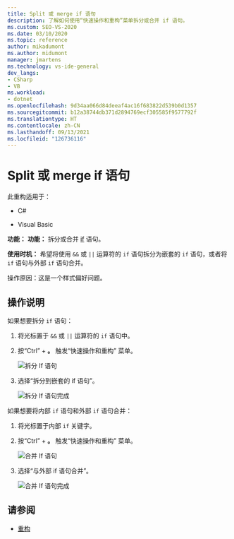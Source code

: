```yaml
---
title: Split 或 merge if 语句
description: 了解如何使用“快速操作和重构”菜单拆分或合并 if 语句。
ms.custom: SEO-VS-2020
ms.date: 03/10/2020
ms.topic: reference
author: mikadumont
ms.author: midumont
manager: jmartens
ms.technology: vs-ide-general
dev_langs:
- CSharp
- VB
ms.workload:
- dotnet
ms.openlocfilehash: 9d34aa066d84deeaf4ac16f683822d539b0d1357
ms.sourcegitcommit: b12a38744db371d2894769ecf305585f9577792f
ms.translationtype: HT
ms.contentlocale: zh-CN
ms.lasthandoff: 09/13/2021
ms.locfileid: "126736116"
---
```

# <a name="split-or-merge-if-statements"></a>Split 或 merge if 语句

此重构适用于：

- C#

- Visual Basic

**功能：** **功能：** 拆分或合并 [if](/dotnet/csharp/language-reference/keywords/if-else) 语句。

**使用时机：** 希望将使用 `&&` 或 `||` 运算符的 `if` 语句拆分为嵌套的 `if` 语句，或者将 `if` 语句与外部 `if` 语句合并。

操作原因：这是一个样式偏好问题。  

## <a name="how-to"></a>操作说明

如果想要拆分 `if` 语句：

1. 将光标置于 `&&` 或 `||` 运算符的 `if` 语句中。

2. 按“Ctrl”  + **。** 触发“快速操作和重构”  菜单。

    ![拆分 If 语句](../media/split-if-statement.png)

3. 选择“拆分到嵌套的 if 语句”。

    ![拆分 If 语句完成](../media/split-if-statement-complete.png)

如果想要将内部 `if` 语句和外部 `if` 语句合并： 

1. 将光标置于内部 `if` 关键字。

2. 按“Ctrl”  + **。** 触发“快速操作和重构”  菜单。

    ![合并 If 语句](../media/merge-if-statement.png)

3. 选择“与外部 if 语句合并”。

    ![合并 If 语句完成](../media/merge-if-statement-complete.png)

## <a name="see-also"></a>请参阅

- [重构](../refactoring-in-visual-studio.md)